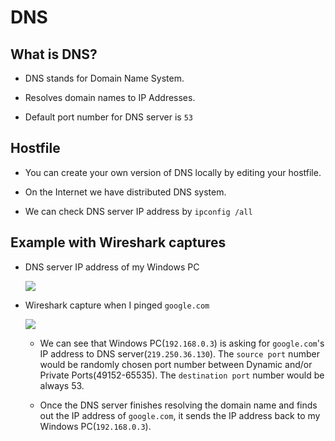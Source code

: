 # DNS

## What is DNS?

- DNS stands for Domain Name System.

- Resolves domain names to IP Addresses.

- Default port number for DNS server is `53`

## Hostfile

- You can create your own version of DNS locally by editing your hostfile.

- On the Internet we have distributed DNS system.

- We can check DNS server IP address by `ipconfig /all`

## Example with Wireshark captures

- DNS server IP address of my Windows PC

    ![](https://git-static.s3.ap-northeast-2.amazonaws.com/networking/dns-1.PNG)

- Wireshark capture when I pinged `google.com`

    ![](https://git-static.s3.ap-northeast-2.amazonaws.com/networking/dns-2.PNG)

    * We can see that Windows PC(`192.168.0.3`) is asking for `google.com`'s IP address to DNS server(`219.250.36.130`). The `source port` number would be randomly chosen port number between Dynamic and/or Private Ports(49152-65535). The `destination port` number would be always 53.

    * Once the DNS server finishes resolving the domain name and finds out the IP address of `google.com`, it sends the IP address back to my Windows PC(`192.168.0.3`).
